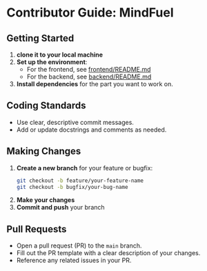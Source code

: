 # Contributor Guide: MindFuel


## Getting Started

1. **clone it to your local machine**
2. **Set up the environment**:
   - For the frontend, see [frontend/README.md](frontend/README.md)
   - For the backend, see [backend/README.md](backend/README.md)
3. **Install dependencies** for the part you want to work on.

## Coding Standards

- Use clear, descriptive commit messages.
- Add or update docstrings and comments as needed.

## Making Changes

1. **Create a new branch** for your feature or bugfix:
   ```bash
   git checkout -b feature/your-feature-name
   git checkout -b bugfix/your-bug-name
   ```
2. **Make your changes**
4. **Commit and push** your branch

## Pull Requests

- Open a pull request (PR) to the `main` branch.
- Fill out the PR template with a clear description of your changes.
- Reference any related issues in your PR.